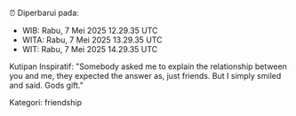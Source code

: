 ⏰ Diperbarui pada:
- WIB: Rabu, 7 Mei 2025 12.29.35 UTC
- WITA: Rabu, 7 Mei 2025 13.29.35 UTC
- WIT: Rabu, 7 Mei 2025 14.29.35 UTC

Kutipan Inspiratif:
"Somebody asked me to explain the relationship between you and me, they expected the answer as, just friends. But I simply smiled and said. Gods gift."


Kategori: friendship

